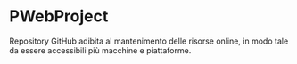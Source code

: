 # PWebProject
Repository GitHub adibita al mantenimento delle risorse online, in modo tale da essere accessibili più macchine e piattaforme.

